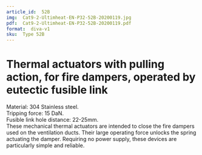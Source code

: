 ```yaml
---
article_id:  52B
img:  Cat9-2-Ultimheat-EN-P32-52B-20200119.jpg
pdf:  Cat9-2-Ultimheat-EN-P32-52B-20200119.pdf
format:  diva-v1
sku:  Type 52B
---
```


# Thermal actuators with pulling action, for fire dampers, operated by eutectic fusible link

Material: 304 Stainless steel.  
Tripping force: 15 DaN.  
Fusible link hole distance: 22-25mm.  
These mechanical thermal actuators are intended to close the fire dampers used on 
the ventilation ducts. Their large operating force unlocks the spring actuating 
the damper. Requiring no power supply, these devices are particularly simple and reliable.  
 

